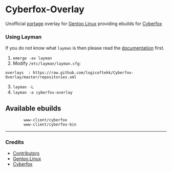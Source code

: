 # Cyberfox-Overlay
Unofficial [portage][external-portage] overlay for [Gentoo Linux][external-gentoo] providing ebuilds for [Cyberfox][external-cyberfox]

### Using Layman
If you do not know what `layman` is then please read the [documentation][docs-layman] first.

1. `emerge -av layman`
2. Modify `/etc/layman/layman.cfg`:

`overlays  : https://raw.github.com/logicoftekk/Cyberfox-Overlay/master/repositories.xml`

3. `layman -L`
4. `layman -a cyberfox-overlay`

[docs-layman]: https://wiki.gentoo.org/wiki/Project:Overlays/User_Guide


## Available ebuilds
            www-client/cyberfox
            www-client/cyberfox-bin

* * *
### Credits
- [Contributors][contrib-people]
- [Gentoo Linux][external-gentoo]
- [Cyberfox][external-cyberfox]

[external-portage]: https://wiki.gentoo.org/wiki/Project:Portage
[contrib-people]: https://github.com/logicoftekk/Cyberfox-Overlay/graphs/contributors
[external-gentoo]: https://www.gentoo.org/
[external-cyberfox]: https://8pecxstudios.com/cyberfox-web-browser

